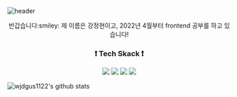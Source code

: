 ![header](https://capsule-render.vercel.app/api?type=waving&color=0:FCBAD3,100:AA96DA&height=300&section=header&text=JeongHyeon%20Github&fontColor=FFFFFF&fontSize=70)

<div align ="center">
반갑습니다:smiley:
제 이름은 강정현이고, 2022년 4월부터 frontend 공부를 하고 있습니다!
  
### :exclamation: Tech Skack :exclamation:
<img src="https://img.shields.io/badge/html5-E34F26?style=for-the-badge&logo=html5&logoColor=white"> <img src="https://img.shields.io/badge/css-1572B6?style=for-the-badge&logo=css3&logoColor=white"> <img src="https://img.shields.io/badge/javascript-F7DF1E?style=for-the-badge&logo=javascript&logoColor=black"> <img src="https://img.shields.io/badge/react-61DAFB?style=for-the-badge&logo=react&logoColor=black">
</div>

![wjdgus1122's github stats](https://github-readme-stats.vercel.app/api?username=wjdgus1122&show_icons=true)
